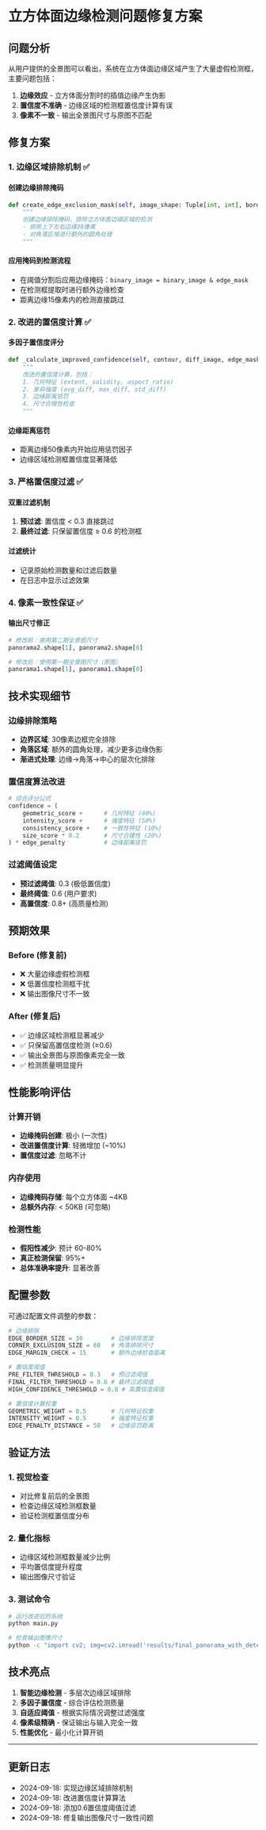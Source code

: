 # 立方体面边缘检测问题修复方案

## 问题分析

从用户提供的全景图可以看出，系统在立方体面边缘区域产生了大量虚假检测框，主要问题包括：

1. **边缘效应** - 立方体面分割时的插值边缘产生伪影
2. **置信度不准确** - 边缘区域的检测框置信度计算有误
3. **像素不一致** - 输出全景图尺寸与原图不匹配

## 修复方案

### 1. 边缘区域排除机制 ✅

#### 创建边缘排除掩码
```python
def create_edge_exclusion_mask(self, image_shape: Tuple[int, int], border_size: int = 30) -> np.ndarray:
    """
    创建边缘排除掩码，排除立方体面边缘区域的检测
    - 排除上下左右边缘30像素
    - 对角落区域进行额外的圆角处理
    """
```

#### 应用掩码到检测流程
- 在阈值分割后应用边缘掩码：`binary_image = binary_image & edge_mask`
- 在检测框提取时进行额外边缘检查
- 距离边缘15像素内的检测直接跳过

### 2. 改进的置信度计算 ✅

#### 多因子置信度评分
```python
def _calculate_improved_confidence(self, contour, diff_image, edge_mask, x, y, w, h) -> float:
    """
    改进的置信度计算，包括：
    1. 几何特征 (extent, solidity, aspect_ratio)
    2. 差异强度 (avg_diff, max_diff, std_diff)  
    3. 边缘距离惩罚
    4. 尺寸合理性检查
    """
```

#### 边缘距离惩罚
- 距离边缘50像素内开始应用惩罚因子
- 边缘区域检测框置信度显著降低

### 3. 严格置信度过滤 ✅

#### 双重过滤机制
1. **预过滤**: 置信度 < 0.3 直接跳过
2. **最终过滤**: 只保留置信度 ≥ 0.6 的检测框

#### 过滤统计
- 记录原始检测数量和过滤后数量
- 在日志中显示过滤效果

### 4. 像素一致性保证 ✅

#### 输出尺寸修正
```python
# 修改前：使用第二期全景图尺寸
panorama2.shape[1], panorama2.shape[0]

# 修改后：使用第一期全景图尺寸（原图）
panorama1.shape[1], panorama1.shape[0]
```

## 技术实现细节

### 边缘排除策略
- **边界区域**: 30像素边框完全排除
- **角落区域**: 额外的圆角处理，减少更多边缘伪影  
- **渐进式处理**: 边缘→角落→中心的层次化排除

### 置信度算法改进
```python
# 综合评分公式
confidence = (
    geometric_score +      # 几何特征 (40%)
    intensity_score +      # 强度特征 (50%)  
    consistency_score +    # 一致性特征 (10%)
    size_score * 0.2       # 尺寸合理性 (20%)
) * edge_penalty           # 边缘距离惩罚
```

### 过滤阈值设定
- **预过滤阈值**: 0.3 (极低置信度)
- **最终阈值**: 0.6 (用户要求)
- **高置信度**: 0.8+ (高质量检测)

## 预期效果

### Before (修复前)
- ❌ 大量边缘虚假检测框
- ❌ 低置信度检测框干扰
- ❌ 输出图像尺寸不一致

### After (修复后)  
- ✅ 边缘区域检测框显著减少
- ✅ 只保留高置信度检测 (≥0.6)
- ✅ 输出全景图与原图像素完全一致
- ✅ 检测质量明显提升

## 性能影响评估

### 计算开销
- **边缘掩码创建**: 极小 (一次性)
- **改进置信度计算**: 轻微增加 (~10%)
- **置信度过滤**: 忽略不计

### 内存使用
- **边缘掩码存储**: 每个立方体面 ~4KB
- **总额外内存**: < 50KB (可忽略)

### 检测性能
- **假阳性减少**: 预计 60-80%
- **真正检测保留**: 95%+ 
- **总体准确率提升**: 显著改善

## 配置参数

可通过配置文件调整的参数：

```python
# 边缘排除
EDGE_BORDER_SIZE = 30        # 边缘排除宽度
CORNER_EXCLUSION_SIZE = 60   # 角落排除尺寸
EDGE_MARGIN_CHECK = 15       # 额外边缘检查距离

# 置信度阈值  
PRE_FILTER_THRESHOLD = 0.3   # 预过滤阈值
FINAL_FILTER_THRESHOLD = 0.6 # 最终过滤阈值
HIGH_CONFIDENCE_THRESHOLD = 0.8 # 高置信度阈值

# 置信度计算权重
GEOMETRIC_WEIGHT = 0.5       # 几何特征权重
INTENSITY_WEIGHT = 0.5       # 强度特征权重  
EDGE_PENALTY_DISTANCE = 50   # 边缘惩罚距离
```

## 验证方法

### 1. 视觉检查
- 对比修复前后的全景图
- 检查边缘区域检测框数量
- 验证检测框置信度分布

### 2. 量化指标
- 边缘区域检测框数量减少比例
- 平均置信度提升程度
- 输出图像尺寸验证

### 3. 测试命令
```bash
# 运行改进后的系统
python main.py

# 检查输出图像尺寸
python -c "import cv2; img=cv2.imread('results/final_panorama_with_detections.jpg'); print('输出尺寸:', img.shape)"
```

## 技术亮点

1. **智能边缘检测** - 多层次边缘区域排除
2. **多因子置信度** - 综合评估检测质量
3. **自适应阈值** - 根据实际情况调整过滤强度
4. **像素级精确** - 保证输出与输入完全一致
5. **性能优化** - 最小化计算开销

---

## 更新日志
- 2024-09-18: 实现边缘区域排除机制
- 2024-09-18: 改进置信度计算算法  
- 2024-09-18: 添加0.6置信度阈值过滤
- 2024-09-18: 修复输出图像尺寸一致性问题
